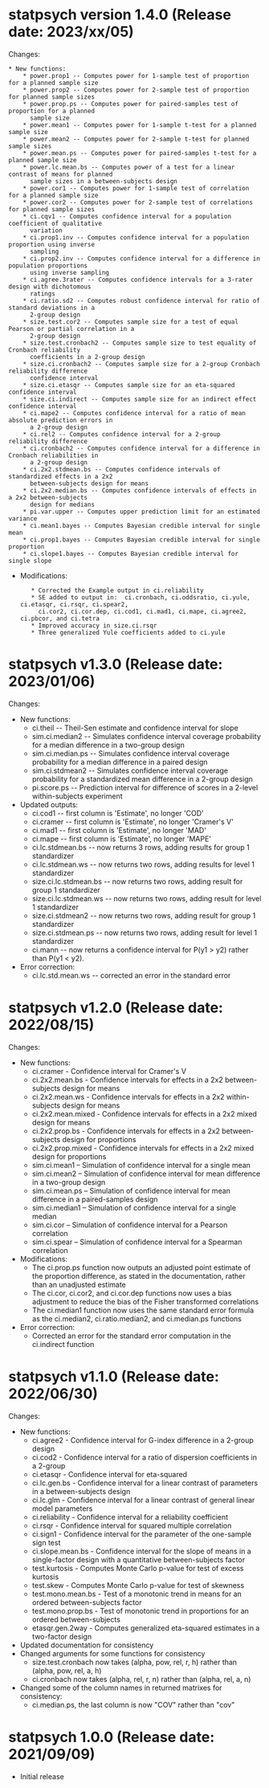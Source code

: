 statpsych version 1.4.0 (Release date: 2023/xx/05)
===========

Changes:

    * New functions:
        * power.prop1 -- Computes power for 1-sample test of proportion for a planned sample size
        * power.prop2 -- Computes power for 2-sample test of proportion for planned sample sizes
        * power.prop.ps -- Computes power for paired-samples test of proportion for a planned 
          sample size
        * power.mean1 -- Computes power for 1-sample t-test for a planned sample size
        * power.mean2 -- Computes power for 2-sample t-test for planned sample sizes
        * power.mean.ps -- Computes power for paired-samples t-test for a planned sample size
        * power.lc.mean.bs -- Computes power of a test for a linear contrast of means for planned 
          sample sizes in a between-subjects design
        * power.cor1 -- Computes power for 1-sample test of correlation for a planned sample size
        * power.cor2 -- Computes power for 2-sample test of correlations for planned sample sizes
        * ci.cqv1 -- Computes confidence interval for a population coefficient of qualitative 
          variation 
        * ci.prop1.inv -- Computes confidence interval for a population proportion using inverse  
          sampling
        * ci.prop2.inv -- Computes confidence interval for a difference in population proportions 
          using inverse sampling
        * ci.agree.3rater -- Computes confidence intervals for a 3-rater design with dichotomous
          ratings
        * ci.ratio.sd2 -- Computes robust confidence interval for ratio of standard deviations in a 
          2-group design
        * size.test.cor2 -- Computes sample size for a test of equal Pearson or partial correlation in a 
          2-group design
        * size.test.cronbach2 -- Computes sample size to test equality of Cronbach reliability    
          coefficients in a 2-group design
        * size.ci.cronbach2 -- Computes sample size for a 2-group Cronbach reliability difference 
          confidence interval
        * size.ci.etasqr -- Computes sample size for an eta-squared confidence interval
        * size.ci.indirect -- Computes sample size for an indirect effect confidence interval
        * ci.mape2 -- Computes confidence interval for a ratio of mean absolute prediction errors in
          a 2-group design
        * ci.rel2 -- Computes confidence interval for a 2-group reliability difference
        * ci.cronbach2 -- Computes confidence interval for a difference in Cronbach reliabilities in  
          a 2-group design
        * ci.2x2.stdmean.bs -- Computes confidence intervals of standardized effects in a 2x2 
          between-subjects design for means
        * ci.2x2.median.bs -- Computes confidence intervals of effects in a 2x2 between-subjects 
          design for medians
        * pi.var.upper -- Computes upper prediction limit for an estimated variance
        * ci.mean1.bayes -- Computes Bayesian credible interval for single mean
        * ci.prop1.bayes -- Computes Bayesian credible interval for single proportion
        * ci.slope1.bayes -- Computes Bayesian credible interval for single slope
        
* Modifications:

         * Corrected the Example output in ci.reliability
         * SE added to output in:  ci.cronbach, ci.oddsratio, ci.yule, ci.etasqr, ci.rsqr, ci.spear2, 
           ci.cor2, ci.cor.dep, ci.cod1, ci.mad1, ci.mape, ci.agree2, ci.pbcor, and ci.tetra
         * Improved accuracy in size.ci.rsqr
         * Three generalized Yule coefficients added to ci.yule


statpsych v1.3.0 (Release date: 2023/01/06)
==============

Changes:

* New functions:
    * ci.theil -- Theil-Sen estimate and confidence interval for slope
    * sim.ci.median2 -- Simulates confidence interval coverage probability for a median difference in a two-group design
    * sim.ci.median.ps -- Simulates confidence interval coverage probability for a median difference in a paired design
    * sim.ci.stdmean2 -- Simulates confidence interval coverage probability for a standardized mean difference in a 2-group design
    * pi.score.ps -- Prediction interval for difference of scores in a 2-level within-subjects experiment
* Updated outputs:
    * ci.cod1 -- first column is 'Estimate', no longer 'COD'
    * ci.cramer -- first column is 'Estimate', no longer 'Cramer's V'
    * ci.mad1 -- first column is 'Estimate', no longer 'MAD'
    * ci.mape -- first column is 'Estimate', no longer 'MAPE'
    * ci.lc.stdmean.bs -- now returns 3 rows, adding results for group 1 standardizer
    * ci.lc.stdmean.ws -- now returns two rows, adding results for level 1 standardizer
    * size.ci.lc.stdmean.bs -- now returns two rows, adding result for  group 1 standardizer
    * size.ci.lc.stdmean.ws -- now returns two rows, adding result for level 1 standardizer
    * size.ci.stdmean2 -- now returns two rows, adding result for group 1 standardizer
    * size.ci.stdmean.ps -- now returns two rows, adding result for level 1 standardizer
    * ci.mann -- now returns a confidence interval for P(y1 > y2) rather than P(y1 < y2).
* Error correction:
    * ci.lc.std.mean.ws -- corrected an error in the standard error
    

statpsych v1.2.0 (Release date: 2022/08/15)
==============

Changes:

* New functions:
    * ci.cramer - Confidence interval for Cramer's V
    * ci.2x2.mean.bs - Confidence intervals for effects in a 2x2 between-subjects design for means
    * ci.2x2.mean.ws - Confidence intervals for effects in a 2x2 within-subjects design for means
    * ci.2x2.mean.mixed - Confidence intervals for effects in a 2x2 mixed design for means
    * ci.2x2.prop.bs - Confidence intervals for effects in a 2x2 between-subjects design for proportions
    * ci.2x2.prop.mixed - Confidence intervals for effects in a 2x2 mixed design for proportions
    * sim.ci.mean1 – Simulation of confidence interval for a single mean
    * sim.ci.mean2 – Simulation of confidence interval for mean difference in a two-group design
    * sim.ci.mean.ps – Simulation of confidence interval for mean difference in a paired-samples design
    * sim.ci.median1 – Simulation of confidence interval for a single median
    * sim.ci.cor – Simulation of confidence interval for a Pearson correlation
    * sim.ci.spear – Simulation of confidence interval for a Spearman correlation
* Modifications:
    * The ci.prop.ps function now outputs an adjusted point estimate of the proportion difference, as stated in the documentation, rather than an unadjusted estimate
    * The ci.cor, ci.cor2, and ci.cor.dep functions now uses a bias adjustment to reduce the bias of the Fisher transformed correlations
    * The ci.median1 function now uses the same standard error formula as the ci.median2, ci.ratio.median2, and ci.median.ps functions
* Error correction:
    * Corrected an error for the standard error computation in the ci.indirect function
    

statpsych v1.1.0 (Release date: 2022/06/30)
==============

Changes:

* New functions:
    * ci.agree2 - Confidence interval for G-index difference in a 2-group design
    * ci.cod2 - Confidence interval for a ratio of dispersion coefficients in a 2-group
    * ci.etasqr - Confidence interval for eta-squared
    * ci.lc.gen.bs - Confidence interval for a linear contrast of parameters in a between-subjects design
    * ci.lc.glm - Confidence interval for a linear contrast of general linear model parameters
    * ci.reliability - Confidence interval for a reliability coefficient
    * ci.rsqr - Confidence interval for squared multiple correlation
    * ci.sign1 - Confidence interval for the parameter of the one-sample sign test
    * ci.slope.mean.bs - Confidence interval for the slope of means in a single-factor design with a quantitative between-subjects factor
    * test.kurtosis - Computes Monte Carlo p-value for test of excess kurtosis
    * test.skew - Computes Monte Carlo p-value for test of skewness
    * test.mono.mean.bs - Test of a monotonic trend in means for an ordered between-subjects factor
    * test.mono.prop.bs - Test of monotonic trend in proportions for an ordered between-subjects
    * etasqr.gen.2way - Computes generalized eta-squared estimates in a two-factor design
* Updated documentation for consistency
* Changed arguments for some functions for consistency
    * size.test.cronbach now takes (alpha, pow, rel, r, h) rather than (alpha, pow, rel, a, h)
    * ci.cronbach now takes (alpha, rel, r, n) rather than (alpha, rel, a, n)
* Changed some of the column names in returned matrixes for consistency:
    * ci.median.ps, the last column is now "COV" rather than "cov"

statpsych 1.0.0 (Release date: 2021/09/09)
==============

* Initial release
